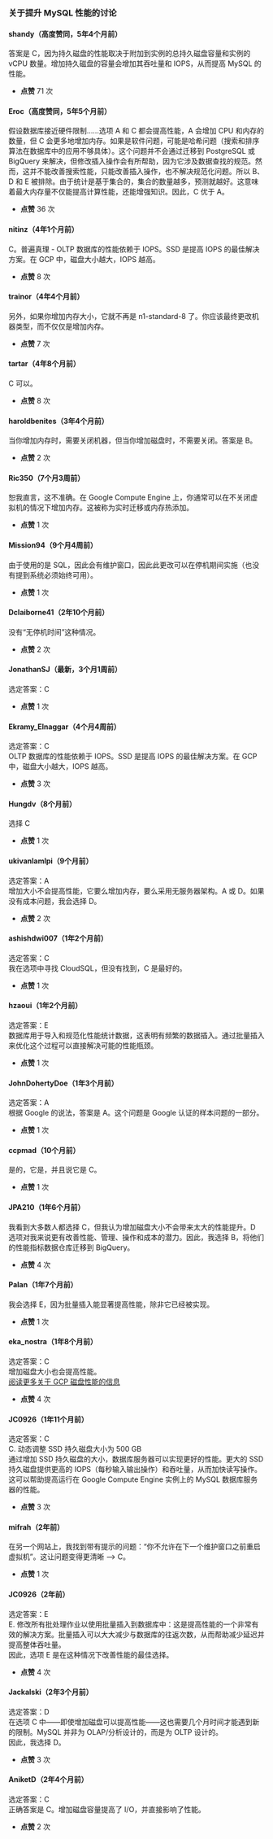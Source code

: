 ### 关于提升 MySQL 性能的讨论

#### shandy（高度赞同，5年4个月前）  
答案是 C，因为持久磁盘的性能取决于附加到实例的总持久磁盘容量和实例的 vCPU 数量。增加持久磁盘的容量会增加其吞吐量和 IOPS，从而提高 MySQL 的性能。
- **点赞** 71 次

#### Eroc（高度赞同，5年5个月前）  
假设数据库接近硬件限制……选项 A 和 C 都会提高性能，A 会增加 CPU 和内存的数量，但 C 会更多地增加内存。如果是软件问题，可能是哈希问题（搜索和排序算法在数据库中的应用不够具体）。这个问题并不会通过迁移到 PostgreSQL 或 BigQuery 来解决，但修改插入操作会有所帮助，因为它涉及数据查找的规范。然而，这并不能改善搜索性能，只能改善插入操作，也不解决规范化问题。所以 B、D 和 E 被排除。由于统计是基于集合的，集合的数量越多，预测就越好。这意味着最大内存量不仅能提高计算性能，还能增强知识。因此，C 优于 A。
- **点赞** 36 次

#### nitinz（4年1个月前）  
C。普遍真理 - OLTP 数据库的性能依赖于 IOPS。SSD 是提高 IOPS 的最佳解决方案。在 GCP 中，磁盘大小越大，IOPS 越高。
- **点赞** 8 次

#### trainor（4年4个月前）  
另外，如果你增加内存大小，它就不再是 n1-standard-8 了。你应该最终更改机器类型，而不仅仅是增加内存。
- **点赞** 7 次

#### tartar（4年8个月前）  
C 可以。
- **点赞** 8 次

#### haroldbenites（3年4个月前）  
当你增加内存时，需要关闭机器，但当你增加磁盘时，不需要关闭。答案是 B。
- **点赞** 2 次

#### Ric350（7个月3周前）  
恕我直言，这不准确。在 Google Compute Engine 上，你通常可以在不关闭虚拟机的情况下增加内存。这被称为实时迁移或内存热添加。
- **点赞** 1 次

#### Mission94（9个月4周前）  
由于使用的是 SQL，因此会有维护窗口，因此此更改可以在停机期间实施（也没有提到系统必须始终可用）。
- **点赞** 1 次

#### Dclaiborne41（2年10个月前）  
没有“无停机时间”这种情况。
- **点赞** 2 次

#### JonathanSJ（最新，3个月1周前）  
选定答案：C
- **点赞** 1 次

#### Ekramy_Elnaggar（4个月4周前）  
选定答案：C    
OLTP 数据库的性能依赖于 IOPS。SSD 是提高 IOPS 的最佳解决方案。在 GCP 中，磁盘大小越大，IOPS 越高。
- **点赞** 3 次

#### Hungdv（8个月前）  
选择 C
- **点赞** 1 次

#### ukivanlamlpi（9个月前）  
选定答案：A    
增加大小不会提高性能，它要么增加内存，要么采用无服务器架构。A 或 D。如果没有成本问题，我会选择 D。
- **点赞** 2 次

#### ashishdwi007（1年2个月前）  
选定答案：C    
我在选项中寻找 CloudSQL，但没有找到，C 是最好的。
- **点赞** 1 次

#### hzaoui（1年2个月前）  
选定答案：E    
数据库用于导入和规范化性能统计数据，这表明有频繁的数据插入。通过批量插入来优化这个过程可以直接解决可能的性能瓶颈。
- **点赞** 1 次

#### JohnDohertyDoe（1年3个月前）  
选定答案：A    
根据 Google 的说法，答案是 A。这个问题是 Google 认证的样本问题的一部分。
- **点赞** 1 次

#### ccpmad（10个月前）  
是的，它是，并且说它是 C。
- **点赞** 1 次

#### JPA210（1年6个月前）  
我看到大多数人都选择 C，但我认为增加磁盘大小不会带来太大的性能提升。D 选项对我来说更有改善性能、管理、操作和成本的潜力。因此，我选择 B，将他们的性能指标数据仓库迁移到 BigQuery。
- **点赞** 4 次

#### Palan（1年7个月前）  
我会选择 E，因为批量插入能显著提高性能，除非它已经被实现。
- **点赞** 1 次

#### eka_nostra（1年8个月前）  
选定答案：C    
增加磁盘大小也会提高性能。  
[阅读更多关于 GCP 磁盘性能的信息](https://cloud.google.com/compute/docs/disks/performance#optimize_disk_performance)
- **点赞** 4 次

#### JC0926（1年11个月前）  
选定答案：C    
C. 动态调整 SSD 持久磁盘大小为 500 GB    
通过增加 SSD 持久磁盘的大小，数据库服务器可以实现更好的性能。更大的 SSD 持久磁盘提供更高的 IOPS（每秒输入输出操作）和吞吐量，从而加快读写操作。这可以帮助提高运行在 Google Compute Engine 实例上的 MySQL 数据库服务器的性能。
- **点赞** 3 次

#### mifrah（2年前）  
在另一个网站上，我找到带有提示的问题：“你不允许在下一个维护窗口之前重启虚拟机”。这让问题变得更清晰 --> C。
- **点赞** 1 次

#### JC0926（2年前）  
选定答案：E    
E. 修改所有批处理作业以使用批量插入到数据库中：这是提高性能的一个非常有效的解决方案。批量插入可以大大减少与数据库的往返次数，从而帮助减少延迟并提高整体吞吐量。    
因此，选项 E 是在这种情况下改善性能的最佳选择。
- **点赞** 4 次

#### Jackalski（2年3个月前）  
选定答案：D    
在选项 C 中——即使增加磁盘可以提高性能——这也需要几个月时间才能遇到新的限制。MySQL 并非为 OLAP/分析设计的，而是为 OLTP 设计的。    
因此，我选择 D。
- **点赞** 3 次

#### AniketD（2年4个月前）  
选定答案：C    
正确答案是 C。增加磁盘容量提高了 I/O，并直接影响了性能。
- **点赞** 2 次
